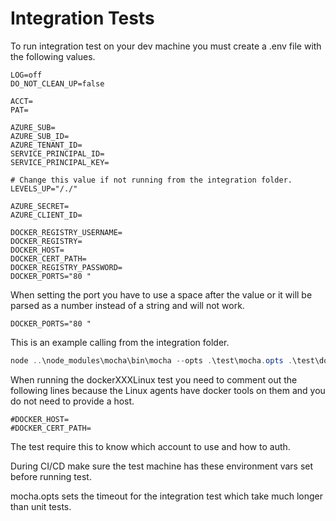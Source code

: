 # Integration Tests

To run integration test on your dev machine you must create a .env file with the following values.

```env
LOG=off
DO_NOT_CLEAN_UP=false

ACCT=
PAT=

AZURE_SUB=
AZURE_SUB_ID=
AZURE_TENANT_ID=
SERVICE_PRINCIPAL_ID=
SERVICE_PRINCIPAL_KEY=

# Change this value if not running from the integration folder.
LEVELS_UP="/./"

AZURE_SECRET=
AZURE_CLIENT_ID=

DOCKER_REGISTRY_USERNAME=
DOCKER_REGISTRY=
DOCKER_HOST=
DOCKER_CERT_PATH=
DOCKER_REGISTRY_PASSWORD=
DOCKER_PORTS="80 "
```

When setting the port you have to use a space after the value or it will be parsed as a
number instead of a string and will not work.

```env
DOCKER_PORTS="80 "
```

This is an example calling from the integration folder.

```PowerShell
node ..\node_modules\mocha\bin\mocha --opts .\test\mocha.opts .\test\dockerACILinuxAgentAspTests.js
```

When running the dockerXXXLinux test you need to comment out the following lines because the Linux agents have docker tools on them and you do not need to provide a host.

```env
#DOCKER_HOST=
#DOCKER_CERT_PATH=
```

The test require this to know which account to use and how to auth.

During CI/CD make sure the test machine has these environment vars set before running test.

mocha.opts sets the timeout for the integration test which take much longer than unit tests.